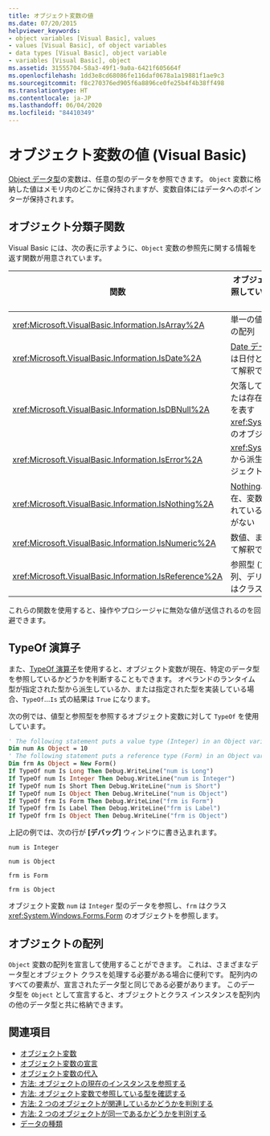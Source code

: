 ```yaml
---
title: オブジェクト変数の値
ms.date: 07/20/2015
helpviewer_keywords:
- object variables [Visual Basic], values
- values [Visual Basic], of object variables
- data types [Visual Basic], object variable
- variables [Visual Basic], object
ms.assetid: 31555704-58a3-49f1-9a0a-6421f605664f
ms.openlocfilehash: 1dd3e8cd68086fe116daf0678a1a19881f1ae9c3
ms.sourcegitcommit: f8c270376ed905f6a8896ce0fe25b4f4b38ff498
ms.translationtype: HT
ms.contentlocale: ja-JP
ms.lasthandoff: 06/04/2020
ms.locfileid: "84410349"
---
```

# <a name="object-variable-values-visual-basic"></a>オブジェクト変数の値 (Visual Basic)
[Object データ型](../../../language-reference/data-types/object-data-type.md)の変数は、任意の型のデータを参照できます。 `Object` 変数に格納した値はメモリ内のどこかに保持されますが、変数自体にはデータへのポインターが保持されます。  
  
## <a name="object-classifier-functions"></a>オブジェクト分類子関数  
 Visual Basic には、次の表に示すように、`Object` 変数の参照先に関する情報を返す関数が用意されています。  
  
|関数|オブジェクト変数が参照している場合に True を返す|  
|--------------|---------------------------------------------------|  
|<xref:Microsoft.VisualBasic.Information.IsArray%2A>|単一の値ではなく、値の配列|  
|<xref:Microsoft.VisualBasic.Information.IsDate%2A>|[Date データ型](../../../language-reference/data-types/date-data-type.md)値、または日付と時刻の値として解釈できる文字列|  
|<xref:Microsoft.VisualBasic.Information.IsDBNull%2A>|欠落しているデータまたは存在しないデータを表す <xref:System.DBNull> 型のオブジェクト|  
|<xref:Microsoft.VisualBasic.Information.IsError%2A>|<xref:System.Exception> から派生する例外オブジェクト|  
|<xref:Microsoft.VisualBasic.Information.IsNothing%2A>|[Nothing](../../../language-reference/nothing.md)、つまり、現在、変数に割り当てられているオブジェクトがない|  
|<xref:Microsoft.VisualBasic.Information.IsNumeric%2A>|数値、または数値として解釈できる文字列|  
|<xref:Microsoft.VisualBasic.Information.IsReference%2A>|参照型 (文字列、配列、デリゲート、またはクラス型など)|  
  
 これらの関数を使用すると、操作やプロシージャに無効な値が送信されるのを回避できます。  
  
## <a name="typeof-operator"></a>TypeOf 演算子  
 また、[TypeOf 演算子](../../../language-reference/operators/typeof-operator.md)を使用すると、オブジェクト変数が現在、特定のデータ型を参照しているかどうかを判断することもできます。 オペランドのランタイム型が指定された型から派生しているか、または指定された型を実装している場合、`TypeOf`...`Is` 式の結果は `True` になります。  
  
 次の例では、値型と参照型を参照するオブジェクト変数に対して `TypeOf` を使用しています。  
  
```vb  
' The following statement puts a value type (Integer) in an Object variable.  
Dim num As Object = 10  
' The following statement puts a reference type (Form) in an Object variable.  
Dim frm As Object = New Form()  
If TypeOf num Is Long Then Debug.WriteLine("num is Long")  
If TypeOf num Is Integer Then Debug.WriteLine("num is Integer")  
If TypeOf num Is Short Then Debug.WriteLine("num is Short")  
If TypeOf num Is Object Then Debug.WriteLine("num is Object")  
If TypeOf frm Is Form Then Debug.WriteLine("frm is Form")  
If TypeOf frm Is Label Then Debug.WriteLine("frm is Label")  
If TypeOf frm Is Object Then Debug.WriteLine("frm is Object")  
```  
  
 上記の例では、次の行が **[デバッグ]** ウィンドウに書き込まれます。  
  
 `num is Integer`  
  
 `num is Object`  
  
 `frm is Form`  
  
 `frm is Object`  
  
 オブジェクト変数 `num` は `Integer` 型のデータを参照し、`frm` はクラス <xref:System.Windows.Forms.Form> のオブジェクトを参照します。  
  
## <a name="object-arrays"></a>オブジェクトの配列  
 `Object` 変数の配列を宣言して使用することができます。 これは、さまざまなデータ型とオブジェクト クラスを処理する必要がある場合に便利です。 配列内のすべての要素が、宣言されたデータ型と同じである必要があります。 このデータ型を `Object` として宣言すると、オブジェクトとクラス インスタンスを配列内の他のデータ型と共に格納できます。  
  
## <a name="see-also"></a>関連項目

- [オブジェクト変数](object-variables.md)
- [オブジェクト変数の宣言](object-variable-declaration.md)
- [オブジェクト変数の代入](object-variable-assignment.md)
- [方法: オブジェクトの現在のインスタンスを参照する](how-to-refer-to-the-current-instance-of-an-object.md)
- [方法: オブジェクト変数で参照している型を確認する](how-to-determine-what-type-an-object-variable-refers-to.md)
- [方法: 2 つのオブジェクトが関連しているかどうかを判別する](how-to-determine-whether-two-objects-are-related.md)
- [方法: 2 つのオブジェクトが同一であるかどうかを判別する](how-to-determine-whether-two-objects-are-identical.md)
- [データの種類](../data-types/index.md)
